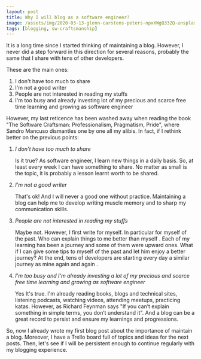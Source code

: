 ```yaml
---
layout: post
title: Why I will blog as a software engineer?
image: /assets/img/2020-03-13-glenn-carstens-peters-npxXWgQ33ZQ-unsplash-edited.jpg
tags: [blogging, sw-craftsmanship]
---
```


It is a long time since I started thinking of maintaining a blog. However, I never did a step forward in this direction for several reasons, probably the same that I share with tens of other developers.

These are the main ones: 

1. I don't have too much to share
2. I'm not a good writer
3. People are not interested in reading my stuffs
4. I'm too busy and already investing lot of my precious and scarce free time learning and growing as software engineer

However, my last reticence has been washed away when reading the book "The Software Craftsman: Professionalism, Pragmatism, Pride", where Sandro Mancuso dismantles one by one all my alibis. In fact, if I rethink better on the previous points:

1. *I don't have too much to share*

   Is it true? As software engineer, I learn new things in a daily basis. So, at least every week I can have something to share. No matter as small is the topic, it is probably a lesson learnt worth to be shared.  

2. *I'm not a good writer*

   That's ok! And I will never a good one without practice. Maintaining a blog can help me to develop writing muscle memory and to sharp my communication skills.

3. *People are not interested in reading my stuffs*

   Maybe not. However, I first write for myself. In particular for myself of the past. Who can explain things to me better than myself . Each of my learning has been a journey and some of them were upward ones. What if I can give some tips to myself of the past and let him enjoy a better journey? At the end, tens of developers are starting every day a similar journey as mine again and again .

4. *I'm too busy and I'm already investing a lot of my precious and scarce free time learning and growing as software engineer* 

   Yes It's true. I'm already reading books, blogs and technical sites, listening podcasts, watching videos, attending meetups, practicing katas. However, as Richard Feynman says "If you can’t explain something in simple terms, you don’t understand it". And a blog can be a great record to persist and ensure my learnings and progressions.

So, now I already wrote my first blog post about the importance of maintain a blog.  Moreover, I have a Trello board full of topics and ideas for the next posts. Then, let's see if I will be persistent enough to continue regularly with my blogging experience. 